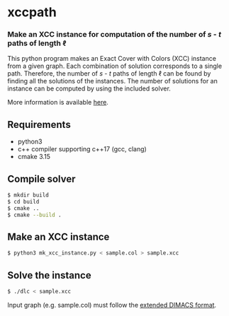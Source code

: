 # xccpath

### Make an XCC instance for computation of the number of $s$ - $t$ paths of length $\ell$

This python program makes an Exact Cover with Colors (XCC) instance from a given graph.
Each combination of solution corresponds to a single path.
Therefore, the number of $s$ - $t$ paths of length $\ell$ can be found by finding all the solutions of the instances.
The number of solutions for an instance can be computed by using the included solver.

More information is available [here](https://www.al.info.kochi-tech.ac.jp/papers.html).

## Requirements
* python3
* c++ compiler supporting c++17 (gcc, clang)
* cmake 3.15

## Compile solver
```bash
$ mkdir build
$ cd build
$ cmake ..
$ cmake --build .
```
## Make an XCC instance
```bash
$ python3 mk_xcc_instance.py < sample.col > sample.xcc
```

## Solve the instance
```bash
$ ./dlc < sample.xcc
```

Input graph (e.g. sample.col) must follow the [extended DIMACS format](https://afsa.jp/icgca/#Input%20format).

